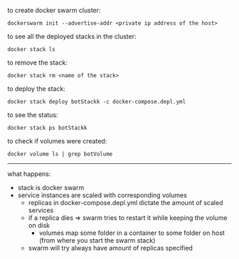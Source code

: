 to create docker swarm cluster:
```
dockerswarm init --advertise-addr <private ip address of the host>
```
to see all the deployed stacks in the cluster:
```
docker stack ls
```
to remove the stack:
```
docker stack rm <name of the stack>
```
to deploy the stack:
```
docker stack deploy botStackk -c docker-compose.depl.yml
```
to see the status:
```
docker stack ps botStackk
```
to check if volumes were created:
```
docker volume ls | grep botVolume
```

----
what happens:
* stack is docker swarm
* service instances are scaled with corresponding volumes
  * replicas in docker-compose.depl.yml dictate the amount of scaled services
  * if a replica dies => swarm tries to restart it while keeping the volume on disk
    * volumes map some folder in a container to some folder on host (from where you start the swarm stack)
  * swarm will try always have amount of replicas specified  
